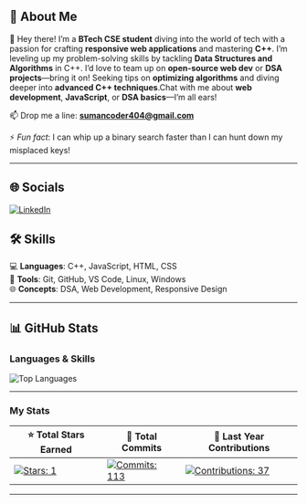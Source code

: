 ## 💫 About Me  

👋 Hey there! I’m a **BTech CSE student** diving into the world of tech with a passion for crafting **responsive web applications** and mastering **C++**. I’m leveling up my problem-solving skills by tackling **Data Structures and Algorithms** in C++. I’d love to team up on **open-source web dev** or **DSA projects**—bring it on! Seeking tips on **optimizing algorithms** and diving deeper into **advanced C++ techniques**.Chat with me about **web development**, **JavaScript**, or **DSA basics**—I’m all ears! 

📫 Drop me a line: **[sumancoder404@gmail.com](mailto:sumancoder404@gmail.com)**  

⚡ *Fun fact*: I can whip up a binary search faster than I can hunt down my misplaced keys!  

---

## 🌐 Socials   
[![LinkedIn](https://img.shields.io/badge/LinkedIn-0A66C2?style=for-the-badge&logo=linkedin&logoColor=white)](https://www.linkedin.com/in/suman-maity-b84879292/)   


## 🛠️ Skills  
💻 **Languages**: C++, JavaScript, HTML, CSS  
🧰 **Tools**: Git, GitHub, VS Code, Linux, Windows  
🌐 **Concepts**: DSA, Web Development, Responsive Design  

---

## 📊 GitHub Stats  

### Languages & Skills  
![Top Languages](https://github-readme-stats.vercel.app/api/top-langs/?username=sumancpp&layout=compact&theme=radical&hide_border=true&langs_count=6&title_color=FF00FF&text_color=FFFFFF)  

---

### My Stats  
| ⭐ **Total Stars Earned** | 💾 **Total Commits** | 📅 **Last Year Contributions** |
|---------------------------|----------------------|-------------------------------|
| [![Stars: 1](https://img.shields.io/badge/Stars-1-FFD700?style=for-the-badge)](https://github.com/sumancpp?tab=stars) | [![Commits: 113](https://img.shields.io/badge/Commits-113-00FF00?style=for-the-badge)](https://github.com/sumancpp) | [![Contributions: 37](https://img.shields.io/badge/Contributions-37-FF4500?style=for-the-badge)](https://github.com/sumancpp) |



---


<!--
**sumancpp/sumancpp** is a ✨ _special_ ✨ repository because its `README.md` (this file) appears on your GitHub profile.

Here are some ideas to get you started:

- 🔭 I’m currently working on ...
- 🌱 I’m currently learning ...
- 👯 I’m looking to collaborate on ...
- 🤔 I’m looking for help with ...
- 💬 Ask me about ...
- 📫 How to reach me: ...
- 😄 Pronouns: ...
- ⚡ Fun fact: ...
-->

